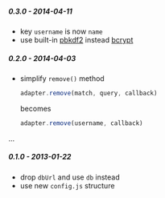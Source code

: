 
##### 0.3.0 - 2014-04-11

- key `username` is now `name`
- use built-in [pbkdf2](http://nodejs.org/api/crypto.html#crypto_crypto_pbkdf2_password_salt_iterations_keylen_callback)
  instead [bcrypt](https://github.com/ncb000gt/node.bcrypt.js/)

##### 0.2.0 - 2014-04-03

- simplify `remove()` method

  ```js
  adapter.remove(match, query, callback)
  ```

  becomes

  ```js
  adapter.remove(username, callback)
  ```

...

##### 0.1.0 - 2013-01-22

 - drop `dbUrl` and use `db` instead
 - use new `config.js` structure
